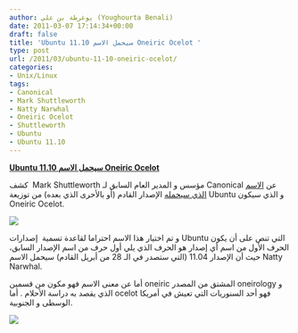 ```yaml
---
author: يوغرطة بن علي (Youghourta Benali)
date: 2011-03-07 17:14:34+00:00
draft: false
title: 'Ubuntu 11.10 سيحمل الاسم Oneiric Ocelot '
type: post
url: /2011/03/ubuntu-11-10-oneiric-ocelot/
categories:
- Unix/Linux
tags:
- Canonical
- Mark Shuttleworth
- Natty Narwhal
- Oneiric Ocelot
- Shuttleworth
- Ubuntu
- Ubuntu 11.10
---
```


**[Ubuntu 11.10 سيحمل الاسم Oneiric Ocelot](http://www.it-scoop.com/2011/03/ubuntu-11-10-oneiric-ocelot)**


كشف  Mark Shuttleworth مؤسس و المدير العام السابق لـ Canonical عن [الاسم الذي سيحمله](http://www.markshuttleworth.com/archives/646) الإصدار القادم (أو بالأحرى الذي بعده) من توزيعة Ubuntu و الذي سيكون Oneiric Ocelot.


[![](http://www.it-scoop.com/wp-content/uploads/2010/03/new-logo-ubuntu-300x79.png)
](http://www.it-scoop.com/2011/03/ubuntu-11-10-oneiric-ocelot)



و تم اختيار هذا الاسم احتراما لقاعدة تسمية  إصدارات Ubuntu التي تنص على أن يكون الحرف الأول من اسم أي إصدار هو الحرف الذي يلي أول حرف من اسم الإصدار السابق، حيث أن الإصدار 11.04 (التي ستصدر في الـ 28 من أبريل القادم) سيحمل الاسم Natty Narwhal.

أما عن معنى الاسم فهو مكون من قسمين oneiric المشتق من المصدر oneirology و الذي يقصد به دراسة الأحلام . أما ocelot فهو أحد السنوريات التي تعيش في أمريكا الوسطى و الجنوبية.

[![](http://www.it-scoop.com/wp-content/uploads/2011/03/ocelot.jpg)
](http://www.it-scoop.com/2011/03/ubuntu-11-10-oneiric-ocelot)

